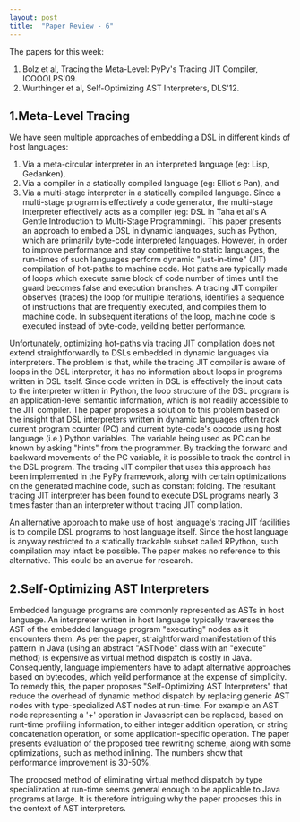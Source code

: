 ```yaml
---
layout: post
title:  "Paper Review - 6"
---
```


The papers for this week:

1. Bolz et al, Tracing the Meta-Level: PyPy's Tracing JIT Compiler,
   ICOOOLPS'09.
2. Wurthinger et al, Self-Optimizing AST Interpreters, DLS'12.


1.Meta-Level Tracing
--------------------

We have seen multiple approaches of embedding a DSL in different kinds
of host languages:
1. Via a meta-circular interpreter in an interpreted language (eg:
   Lisp, Gedanken), 
2. Via a compiler in a statically compiled language (eg: Elliot's
   Pan), and
3. Via a multi-stage interpreter in a statically compiled language.
   Since a multi-stage program is effectively a code generator, the
   multi-stage interpreter effectively acts as a compiler (eg: DSL in
   Taha et al's A Gentle Introduction to Multi-Stage Programming).
This paper presents an approach to embed a DSL in dynamic languages,
such as Python, which are primarily byte-code interpreted languages.
However, in order to improve performance and stay competitive to
static languages, the run-times of such languages perform dynamic
"just-in-time" (JIT) compilation of hot-paths to machine code. Hot
paths are typically made of loops which execute same block of code
number of times until the guard becomes false and execution branches.
A tracing JIT compiler observes (traces) the loop for multiple
iterations, identifies a sequence of instructions that are frequently
executed, and compiles them to machine code. In subsequent iterations
of the loop, machine code is executed instead of byte-code, yeilding
better performance.

Unfortunately, optimizing hot-paths via tracing JIT compilation does
not extend straightforwardly to DSLs embedded in dynamic languages via
interpreters. The problem is that, while the tracing JIT compiler is
aware of loops in the DSL interpreter, it has no information about
loops in programs written in DSL itself. Since code written in DSL is
effectively the input data to the interpreter written in Python, the
loop structure of the DSL program is an application-level semantic
information, which is not readily accessible to the JIT compiler. The
paper proposes a solution to this problem based on the insight that
DSL interpreters written in dynamic languages often track current
program counter (PC) and current byte-code's opcode using host
language (i.e.) Python variables. The variable being used as PC can be
known by asking "hints" from the programmer. By tracking the forward
and backward movements of the PC variable, it is possible to track the
control in the DSL program. The tracing JIT compiler that uses this
approach has been implemented in the PyPy framework, along with
certain optimizations on the generated machine code, such as constant
folding. The resultant tracing JIT interpreter has been found to
execute DSL programs nearly 3 times faster than an interpreter without
tracing JIT compilation.

An alternative approach to make use of host language's tracing JIT
facilities is to compile DSL programs to host language itself. Since
the host language is anyway restricted to a statically trackable
subset called RPython, such compilation may infact be possible. The
paper makes no reference to this alternative. This could be an avenue
for research.

2.Self-Optimizing AST Interpreters
----------------------------------

Embedded language programs are commonly represented as ASTs in host
language. An interpreter written in host language typically traverses
the AST of the embedded language program "executing" nodes as it
encounters them. As per the paper, straightforward manifestation of this
pattern in Java (using an abstract "ASTNode" class with an "execute"
method) is expensive as virtual method dispatch is costly in Java.
Consequently, language implementers have to adapt alternative
approaches based on bytecodes, which yeild performance at the expense
of simplicity. To remedy this, the paper proposes "Self-Optimizing AST
Interpreters" that reduce the overhead of dynamic method dispatch by
replacing generic AST nodes with type-specialized AST nodes at
run-time. For example an AST node representing a '+' operation in
Javascript can be replaced, based on runt-time profiling information,
to either integer addition operation, or string concatenation
operation, or some application-specific operation. The paper presents
evaluation of the proposed tree rewriting scheme, along with some
optimizations, such as method inlining. The numbers show that
performance improvement is 30-50%.

The proposed method of eliminating virtual method dispatch by type
specialization at run-time seems general enough to be applicable to
Java programs at large. It is therefore intriguing why the paper
proposes this in the context of AST interpreters.


